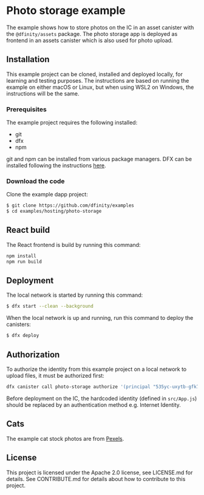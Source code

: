 # Photo storage example

The example shows how to store photos on the IC in an asset canister with the `@dfinity/assets` package. The photo
storage app is deployed as frontend in an assets canister which is also used for photo upload.

## Installation

This example project can be cloned, installed and deployed locally, for learning and testing purposes. The instructions
are based on running the example on either macOS or Linux, but when using WSL2 on Windows, the instructions will be the
same.

### Prerequisites

The example project requires the following installed:

- git
- dfx
- npm

git and npm can be installed from various package managers. DFX can be installed following the
instructions [here](https://internetcomputer.org/docs/current/developer-docs/build/install-upgrade-remove).

### Download the code

Clone the example dapp project:

```bash
$ git clone https://github.com/dfinity/examples
$ cd examples/hosting/photo-storage
```

## React build

The React frontend is build by running this command:

```bash
npm install
npm run build
```

## Deployment

The local network is started by running this command:

```bash
$ dfx start --clean --background
```

When the local network is up and running, run this command to deploy the canisters:

```bash
$ dfx deploy
```

## Authorization

To authorize the identity from this example project on a local network to upload files, it must be authorized first:

```bash
dfx canister call photo-storage authorize '(principal "535yc-uxytb-gfk7h-tny7p-vjkoe-i4krp-3qmcl-uqfgr-cpgej-yqtjq-rqe")'
```

Before deployment on the IC, the hardcoded identity (defined in `src/App.js`) should be replaced by an authentication
method e.g. Internet Identity.

## Cats

The example cat stock photos are from [Pexels](https://www.pexels.com/license/).

## License

This project is licensed under the Apache 2.0 license, see LICENSE.md for details. See CONTRIBUTE.md for details about
how to contribute to this project. 
